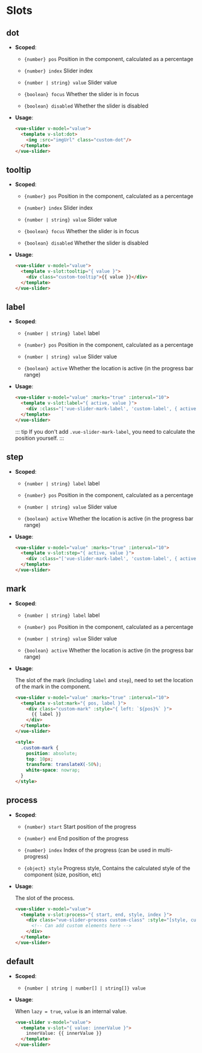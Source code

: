 # Slots

## dot

- **Scoped**:

  - `{number} pos` Position in the component, calculated as a percentage

  - `{number} index` Slider index

  - `{number | string} value` Slider value

  - `{boolean} focus` Whether the slider is in focus

  - `{boolean} disabled` Whether the slider is disabled

- **Usage**:

  ```html
  <vue-slider v-model="value">
    <template v-slot:dot>
      <img :src="imgUrl" class="custom-dot"/>
    </template>
  </vue-slider>
  ```

## tooltip

- **Scoped**:

  - `{number} pos` Position in the component, calculated as a percentage

  - `{number} index` Slider index

  - `{number | string} value` Slider value

  - `{boolean} focus` Whether the slider is in focus

  - `{boolean} disabled` Whether the slider is disabled

- **Usage**:

  ```html
  <vue-slider v-model="value">
    <template v-slot:tooltip="{ value }">
      <div class="custom-tooltip">{{ value }}</div>
    </template>
  </vue-slider>
  ```

## label

- **Scoped**:

  - `{number | string} label` label

  - `{number} pos` Position in the component, calculated as a percentage

  - `{number | string} value` Slider value

  - `{boolean} active` Whether the location is active (in the progress bar range)

- **Usage**:

  ```html
  <vue-slider v-model="value" :marks="true" :interval="10">
    <template v-slot:label="{ active, value }">
      <div :class="['vue-slider-mark-label', 'custom-label', { active }]">{{ value }}</div>
    </template>
  </vue-slider>
  ```

  ::: tip
    If you don't add `.vue-slider-mark-label`, you need to calculate the position yourself.
  :::

## step

- **Scoped**:

  - `{number | string} label` label

  - `{number} pos` Position in the component, calculated as a percentage

  - `{number | string} value` Slider value

  - `{boolean} active` Whether the location is active (in the progress bar range)

- **Usage**:

  ```html
  <vue-slider v-model="value" :marks="true" :interval="10">
    <template v-slot:step="{ active, value }">
      <div :class="['vue-slider-mark-label', 'custom-label', { active }]">{{ value }}</div>
    </template>
  </vue-slider>
  ```

## mark

- **Scoped**:

  - `{number | string} label` label

  - `{number} pos` Position in the component, calculated as a percentage

  - `{number | string} value` Slider value

  - `{boolean} active` Whether the location is active (in the progress bar range)

- **Usage**:

  The slot of the mark (including `label` and `step`), need to set the location of the mark in the component.

  ```html
  <vue-slider v-model="value" :marks="true" :interval="10">
    <template v-slot:mark="{ pos, label }">
      <div class="custom-mark" :style="{ left: `${pos}%` }">
        {{ label }}
      </div>
    </template>
  </vue-slider>

  <style>
    .custom-mark {
      position: absolute;
      top: 10px;
      transform: translateX(-50%);
      white-space: nowrap;
    }
  </style>
  ```

## process

- **Scoped**:

  - `{number} start` Start position of the progress

  - `{number} end` End position of the progress

  - `{number} index` Index of the progress (can be used in multi-progress)

  - `{object} style` Progress style, Contains the calculated style of the component (size, position, etc)

- **Usage**:

  The slot of the process.

  ```html
  <vue-slider v-model="value">
    <template v-slot:process="{ start, end, style, index }">
      <div class="vue-slider-process custom-class" :style="[style, customStyle]">
        <!-- Can add custom elements here -->
      </div>
    </template>
  </vue-slider>
  ```

## default

- **Scoped**:

  - `{number | string | number[] | string[]} value`

- **Usage**:

  When `lazy = true`, `value` is an internal value.

  ```html
  <vue-slider v-model="value">
    <template v-slot="{ value: innerValue }">
      innerValue: {{ innerValue }}
    </template>
  </vue-slider>
  ```